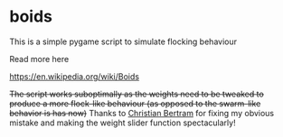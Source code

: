 # boids

This is a simple pygame script to simulate flocking behaviour

Read more here

https://en.wikipedia.org/wiki/Boids

~~The script works suboptimally as the weights need to be tweaked to produce a more flock-like behaviour (as opposed to the swarm-like behavior is has now)~~ Thanks to [Christian Bertram](https://github.com/cbertram) for fixing my obvious mistake and making the weight slider function spectacularly!

